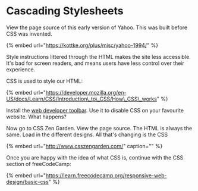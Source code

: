 # Cascading Stylesheets

View the page source of this early version of Yahoo. This was built before CSS was invented.

{% embed url="https://kottke.org/plus/misc/yahoo-1994/" %}

Style instructions littered through the HTML makes the site less accessible. It's bad for screen readers, and means users have less control over their experience.

CSS is used to style our HTML:

{% embed url="https://developer.mozilla.org/en-US/docs/Learn/CSS/Introduction\_to\_CSS/How\_CSS\_works" %}

Install the [web developer toolbar](%20https://www.google.co.uk/search?q=web+developer+toolbar). Use it to disable CSS on your favourite website. What happens?

Now go to CSS Zen Garden. View the page source. The HTML is always the same. Load in the different designs. All that's changing is the CSS

{% embed url="http://www.csszengarden.com/" caption="" %}

Once you are happy with the idea of what CSS is, continue with the CSS section of freeCodeCamp:

{% embed url="https://learn.freecodecamp.org/responsive-web-design/basic-css" %}

  






